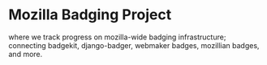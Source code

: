 Mozilla Badging Project
==============

where we track progress on mozilla-wide badging infrastructure; connecting badgekit, django-badger, webmaker badges, mozillian badges, and more.
